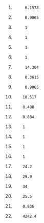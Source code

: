 1)			0.1578
2)			0.9065
3)			1
4)			1
5)			1
6)			1
7)			14.304
8)			0.3615
9)			0.9065
10)			18.517
11)			0.488
12)			0.884
13)			1
14)			1
15)			1
16)			1
17)			24.2
18)			29.9
19)			34
20)			25.5
21)			0.836
22)			4242.4
